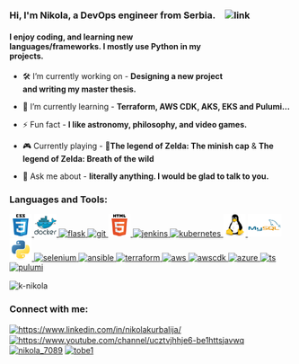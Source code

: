 ###  Hi, I'm Nikola, a DevOps engineer from Serbia. <img src="http://pa1.narvii.com/6867/157bc1de3d1922a1b9f930461b5679d5daca2b31r1-200-238_00.gif" alt="link" width="120" height="120" align='right'/> ###  
#### I enjoy coding, and learning new languages/frameworks. I mostly use Python in my projects. ####

- 🛠️ I’m currently working on - **Designing a new project and writing my master thesis.**

- 🤯 I’m currently learning - **Terraform, AWS CDK, AKS, EKS and Pulumi...**

- ⚡ Fun fact - **I like astronomy, philosophy, and video games.**

- 🎮 Currently playing - **🧝The legend of Zelda: The minish cap** & **The legend of Zelda: Breath of the wild**

- 💬 Ask me about - **literally anything. I would be glad to talk to you.**


<h3 align="left">Languages and Tools:</h3>
<p align="left"> <a href="https://www.w3schools.com/css/" target="_blank"> <img src="https://raw.githubusercontent.com/devicons/devicon/master/icons/css3/css3-original-wordmark.svg" alt="css3" width="40" height="40"/> </a> <a href="https://www.docker.com/" target="_blank"> <img src="https://raw.githubusercontent.com/devicons/devicon/master/icons/docker/docker-original-wordmark.svg" alt="docker" width="40" height="40"/> </a> <a href="https://flask.palletsprojects.com/" target="_blank"> <img src="https://www.vectorlogo.zone/logos/pocoo_flask/pocoo_flask-icon.svg" alt="flask" width="40" height="40"/> </a> <a href="https://git-scm.com/" target="_blank"> <img src="https://www.vectorlogo.zone/logos/git-scm/git-scm-icon.svg" alt="git" width="40" height="40"/> </a> <a href="https://www.w3.org/html/" target="_blank"> <img src="https://raw.githubusercontent.com/devicons/devicon/master/icons/html5/html5-original-wordmark.svg" alt="html5" width="40" height="40"/> </a> <a href="https://www.jenkins.io" target="_blank"> <img src="https://www.vectorlogo.zone/logos/jenkins/jenkins-icon.svg" alt="jenkins" width="40" height="40"/> </a> <a href="https://kubernetes.io" target="_blank"> <img src="https://www.vectorlogo.zone/logos/kubernetes/kubernetes-icon.svg" alt="kubernetes" width="40" height="40"/> </a> <a href="https://www.linux.org/" target="_blank"> <img src="https://raw.githubusercontent.com/devicons/devicon/master/icons/linux/linux-original.svg" alt="linux" width="40" height="40"/> </a> <a href="https://www.mysql.com/" target="_blank"> <img src="https://raw.githubusercontent.com/devicons/devicon/master/icons/mysql/mysql-original-wordmark.svg" alt="mysql" width="60" height="40"/> </a> <a href="https://www.python.org" target="_blank"> <img src="https://raw.githubusercontent.com/devicons/devicon/master/icons/python/python-original.svg" alt="python" width="40" height="40"/> </a> 
</a> <a href="https://www.selenium.dev/" target="_blank"> <img src="https://seeklogo.com/images/S/selenium-logo-A1B53CEFB0-seeklogo.com.png" alt="selenium" width="40" height="40"/> </a>
</a> <a href="https://www.ansible.com/" target="_blank"> <img src="https://i1.wp.com/nickvsnetworking.com/wp-content/uploads/2020/02/Ansible-Mark-Large-RGB-Mango.png" alt="ansible" width="40" height="40"/> </a>
<a href="https://www.terraform.io/" target="_blank"> <img src="https://avatars.githubusercontent.com/u/65281416?s=280&v=4" alt="terraform" width="40" height="40"/> </a>
<a href="https://aws.amazon.com/" target="_blank"> <img src="https://ezerus.com.au/wp-content/uploads/2019/05/aws-logo-aws-new-logo-album-on-imgur-ideas.png" alt="aws" width="40" height="40"/> </a>
<a href="https://aws.amazon.com/cdk/" target="_blank"> <img src="https://miro.medium.com/max/500/1*LHt1OdlaWH2zM1jknkeYlg.png" alt="awscdk" width="40" height="40"/> </a>
<a href="https://azure.microsoft.com/en-us/" target="_blank"> <img src="https://www.vectorlogo.zone/logos/microsoft_azure/microsoft_azure-icon.svg" alt="azure" width="40" height="40"/> </a>
<a href="https://www.typescriptlang.org/" target="_blank"> <img src="https://cdn.worldvectorlogo.com/logos/typescript-2.svg" alt="ts" width="40" height="40"/> </a>
<a href="https://pulumi.org" target="_blank"> <img src="https://www.pulumi.com/logos/brand/avatar-on-white.svg" alt="pulumi" width="40" height="40"/> </a>
</p>

<p><img align="center" src="https://github-readme-stats.vercel.app/api/top-langs?username=k-nikola&show_icons=true&locale=en&layout=compact" alt="k-nikola" /></p>

<h3 align="left">Connect with me:</h3>
<p align="left">
<a href="https://www.linkedin.com/in/nikolakurbalija/" target="blank"><img align="center" src="https://raw.githubusercontent.com/rahuldkjain/github-profile-readme-generator/master/src/images/icons/Social/linked-in-alt.svg" alt="https://www.linkedin.com/in/nikolakurbalija/" height="30" width="40" /></a>
<a href="https://www.youtube.com/channel/UCZtVjhHje6-BE1HTTsjAVwQ" target="blank"><img align="center" src="https://raw.githubusercontent.com/rahuldkjain/github-profile-readme-generator/master/src/images/icons/Social/youtube.svg" alt="https://www.youtube.com/channel/ucztvjhhje6-be1httsjavwq" height="30" width="40" /></a>
<a href="https://instagram.com/nikola_7089" target="blank"><img align="center" src="https://raw.githubusercontent.com/rahuldkjain/github-profile-readme-generator/master/src/images/icons/Social/instagram.svg" alt="nikola_7089" height="30" width="40" /></a>
<a href="https://twitch.tv/tobe1" target="blank"><img align="center" src="https://icon-library.com/images/twitch-icon-png/twitch-icon-png-11.jpg" alt="tobe1" height="30" width="30" /></a>
</p>
